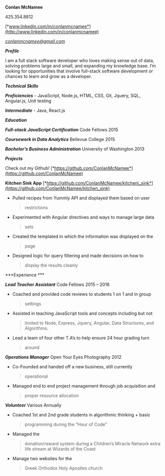 **Conlan McNamee**

425.354.8812

[*www.linkedin.com/in/conlanmcnamee*](http://www.linkedin.com/in/conlanmcnamee)

[*conlanmcnamee@gmail.com*](mailto:conlanmcnamee@gmail.com)

***Profile***

I am a full stack software developer who loves making sense out of data,
solving problems large and small, and expanding my knowledge base. I’m
looking for opportunities that involve full-stack software development
or chances to learn and grow as a developer.

***Technical Skills***

***Proficiencies*** - JavaScript, Node.js, HTML, CSS, Git, Jquery, SQL,
Angular.js, Unit testing

***Intermediate*** - Java, React.js

***Education***

***Full-stack JavaScript Certification*** Code Fellows 2015

***Coursework in Data Analytics*** Bellevue College 2015

***Bachelor’s Business Administration*** University of Washington 2013

***Projects***

Check out my Github!
[*https://github.com/ConlanMcNamee*](https://github.com/ConlanMcNamee)

**Kitchen Sink App**
[*https://github.com/ConlanMcNamee/kitchen\_sink*](https://github.com/ConlanMcNamee/kitchen_sink)

-   Pulled recipes from Yummly API and displayed them based on user
    > restrictions

-   Experimented with Angular directives and ways to manage large data
    > sets

-   Created the templated in which the information was displayed on the
    > page

-   Designed logic for query filtering and made decisions on how to
    > display the results cleanly

***Experience ***

***Lead Teacher Assistant*** Code Fellows 2015 – 2016

-   Coached and provided code reviews to students 1 on 1 and in group
    > settings

-   Assisted in teaching JavaScript tools and concepts including but not
    > limited to Node, Express, Jquery, Angular, Data Structures,
    > and Algorithms.

-   Lead a team of four other T.A’s to help ensure 24 hour grading turn
    > around

***Operations Manager*** Open Your Eyes Photography 2012

-   Co-Founded and handed off a new business, still currently
    > operational

-   Managed end to end project management through job acquisition and
    > proper resource allocation

***Volunteer*** Various Annually

-   Coached 1st and 2nd grade students in algorithmic thinking + basic
    > programming during the “Hour of Code”

-   <span id="_n6q4gcjv7ajq" class="anchor"></span>Managed the
    > donation/reward system during a Children’s Miracle Network extra
    > life stream at Wizards of the Coast

-   <span id="_gjdgxs" class="anchor"></span>Manage two websites for the
    > Greek Orthodox Holy Apostles church


